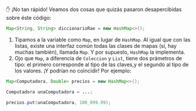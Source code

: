 :hand: ¡No tan rápido! Veamos dos cosas que quizás pasaron desapercibidas sobre éste código: 

```java
Map<String, String> diccionarioRae = new HashMap<>();
```

1. Tipamos a la variable como `Map`, en lugar de `HashMap`. Al igual que con las listas, existe una interfaz común todas las clases de mapas (sí, hay muchas también), llamada `Map`. Y por supuesto, `HashMap` la implementa. 
2. Ojo que `Map`, a diferencia de `Coleccion` y `List`, tiene dos prámetros de tipo: el primero corresponde al tipo de las claves,y el segundo al tipo de los valores. ¡Y podrían no coincidir! Por ejemplo: 

```java
Map<Computadora, Double> precios = new HashMap<>();

Computadora unaComputadora = ...;

precios.put(unaComputadora, 100_099.99);
```


 

